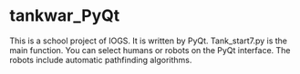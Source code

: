 # tankwar_PyQt
This is a school project of IOGS. It is written by PyQt. 
Tank_start7.py is the main function.
You can select humans or robots on the PyQt interface. The robots include automatic pathfinding algorithms.
